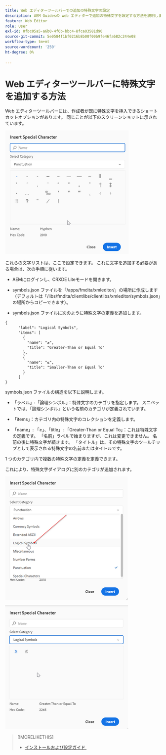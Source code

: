```yaml
---
title: Web エディターツールバーでの追加の特殊文字の設定
description: AEM Guidesの web エディターで追加の特殊文字を設定する方法を説明します。
feature: Web Editor
role: User
exl-id: 0fbc05a5-a6b0-4f6b-bbc4-8fca03581d90
source-git-commit: 5e0584f1bf0216b8b00f00b9fe46fa682c244e08
workflow-type: tm+mt
source-wordcount: '250'
ht-degree: 0%

---
```


# Web エディターツールバーに特殊文字を追加する方法

Web エディターツールバーには、作成者が既に特殊文字を挿入できるショートカットオプションがあります。
同じことが以下のスクリーンショットに示されています。

![&#x200B; 特殊文字 &#x200B;](assets/special-chars.png)


これらの文字リストは、ここで設定できます。 これに文字を追加する必要がある場合は、次の手順に従います。

+ AEMにログインし、CRXDE Liteモードを開きます。

+ symbols.json ファイルを「/apps/fmdita/xmleditor/」の場所に作成します（デフォルトは「/libs/fmdita/clientlibs/clientlibs/xmleditor/symbols.json」の場所からコピーできます）。

+ symbols.json ファイルに次のように特殊文字の定義を追加します。

```
{
      "label": "Logical Symbols",
      "items": [
        {
          "name": "≥",
          "title": "Greater-Than or Equal To"
        },
        {
          "name": "≤",
          "title": "Smaller-Than or Equal To"
        }
      ]
}
```

symbols.json ファイルの構造を以下に説明します。

+ 「ラベル」:「論理シンボル」：特殊文字のカテゴリを指定します。 スニペットでは、「論理シンボル」という名前のカテゴリが定義されています。

+ 「items」：カテゴリ内の特殊文字のコレクションを定義します。

+ 「name」: 「≥」、「title」: 「Greater-Than or Equal To」：これは特殊文字の定義です。 「名前」ラベルで始まりますが、これは変更できません。 名前の後に特殊文字が続きます。 「タイトル」は、その特殊文字のツールチップとして表示される特殊文字の名前またはタイトルです。

1 つのカテゴリ内で複数の特殊文字の定義を定義できます。

これにより、特殊文字ダイアログに別のカテゴリが追加されます。

![&#x200B; 特殊記号の分類 &#x200B;](assets/special-char-category.png)

![&#x200B; 特殊文字を挿入 &#x200B;](assets/insert-special-char.png)

>[!MORELIKETHIS]
>
>+ [&#x200B; インストールおよび設定ガイド &#x200B;](https://helpx.adobe.com/content/dam/help/en/xml-documentation-solution/3-6/XML-Documentation-for-Adobe-Experience-Manager_Installation-Configuration-Guide_EN.pdf)
